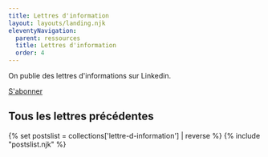 ```yaml
---
title: Lettres d'information
layout: layouts/landing.njk
eleventyNavigation:
  parent: ressources
  title: Lettres d'information
  order: 4
---
```


On publie des lettres d'informations sur Linkedin.

<a href="https://www.linkedin.com/newsletters/7242864226900279296/?displayConfirmation=true" target="_blank" class="fr-btn" title="S‘abonner à notre lettre d’information">S'abonner</a>

<h2>Tous les lettres précédentes</h2>
{% set postslist = collections['lettre-d-information'] | reverse %}
{% include "postslist.njk" %}
